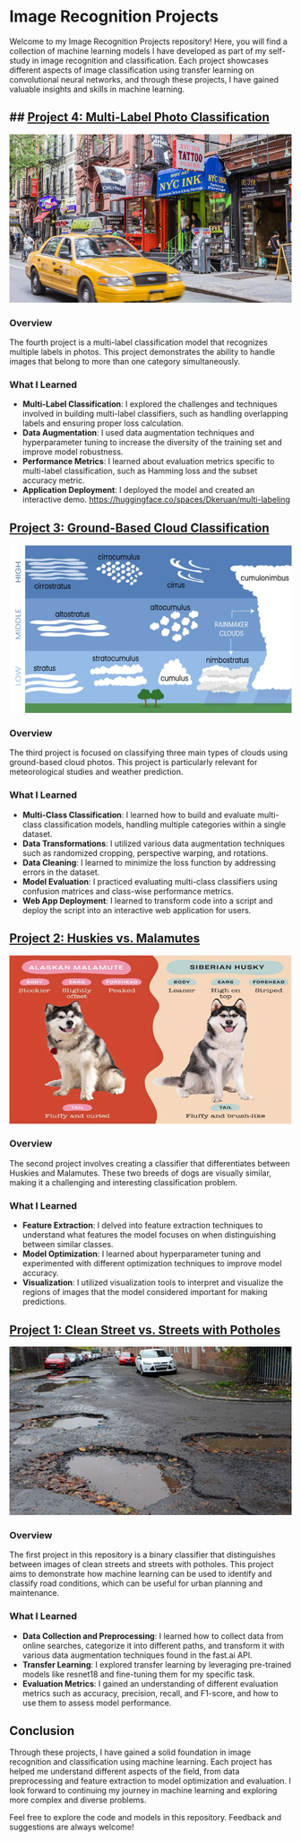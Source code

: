 # Image Recognition Projects

Welcome to my Image Recognition Projects repository! Here, you will find a collection of machine learning models I have developed as part of my self-study in image recognition and classification. Each project showcases different aspects of image classification using transfer learning on convolutional neural networks, and through these projects, I have gained valuable insights and skills in machine learning.

## ## [Project 4: Multi-Label Photo Classification](multi-label-classification.ipynb)

<img src="images/macdougal_street.jpg" alt="Multi-Label Photo Classification" width="600" height="300">

### Overview
The fourth project is a multi-label classification model that recognizes multiple labels in photos. This project demonstrates the ability to handle images that belong to more than one category simultaneously.

### What I Learned
- **Multi-Label Classification**: I explored the challenges and techniques involved in building multi-label classifiers, such as handling overlapping labels and ensuring proper loss calculation.
- **Data Augmentation**: I used data augmentation techniques and hyperparameter tuning to increase the diversity of the training set and improve model robustness.
- **Performance Metrics**: I learned about evaluation metrics specific to multi-label classification, such as Hamming loss and the subset accuracy metric.
- **Application Deployment**: I deployed the model and created an interactive demo. <https://huggingface.co/spaces/Dkeruan/multi-labeling>

## [Project 3: Ground-Based Cloud Classification](cloud_type_classification.ipynb)

<img src="images/clouds.jpg" alt="Ground-Based Cloud Classification" width="600" height="300">

### Overview
The third project is focused on classifying three main types of clouds using ground-based cloud photos. This project is particularly relevant for meteorological studies and weather prediction.

### What I Learned
- **Multi-Class Classification**: I learned how to build and evaluate multi-class classification models, handling multiple categories within a single dataset.
- **Data Transformations**: I utilized various data augmentation techniques such as randomized cropping, perspective warping, and rotations.
- **Data Cleaning**: I learned to minimize the loss function by addressing errors in the dataset.
- **Model Evaluation**: I practiced evaluating multi-class classifiers using confusion matrices and class-wise performance metrics.
- **Web App Deployment**: I learned to transform code into a script and deploy the script into an interactive web application for users.

## [Project 2: Huskies vs. Malamutes](is-it-a-husky-or-malamute.ipynb)

<img src="images/dog.jpg" alt="Huskies vs. Malamutes" width="600" height="300">

### Overview
The second project involves creating a classifier that differentiates between Huskies and Malamutes. These two breeds of dogs are visually similar, making it a challenging and interesting classification problem.

### What I Learned
- **Feature Extraction**: I delved into feature extraction techniques to understand what features the model focuses on when distinguishing between similar classes.
- **Model Optimization**: I learned about hyperparameter tuning and experimented with different optimization techniques to improve model accuracy.
- **Visualization**: I utilized visualization tools to interpret and visualize the regions of images that the model considered important for making predictions.

## [Project 1: Clean Street vs. Streets with Potholes](is-it-a-pothole.ipynb)

<img src="images/potholes.jpg" alt="Clean Street vs. Streets with Potholes" width="600" height="300">

### Overview
The first project in this repository is a binary classifier that distinguishes between images of clean streets and streets with potholes. This project aims to demonstrate how machine learning can be used to identify and classify road conditions, which can be useful for urban planning and maintenance.

### What I Learned
- **Data Collection and Preprocessing**: I learned how to collect data from online searches, categorize it into different paths, and transform it with various data augmentation techniques found in the fast.ai API.
- **Transfer Learning**: I explored transfer learning by leveraging pre-trained models like resnet18 and fine-tuning them for my specific task.
- **Evaluation Metrics**: I gained an understanding of different evaluation metrics such as accuracy, precision, recall, and F1-score, and how to use them to assess model performance.

## Conclusion

Through these projects, I have gained a solid foundation in image recognition and classification using machine learning. Each project has helped me understand different aspects of the field, from data preprocessing and feature extraction to model optimization and evaluation. I look forward to continuing my journey in machine learning and exploring more complex and diverse problems.

Feel free to explore the code and models in this repository. Feedback and suggestions are always welcome!

